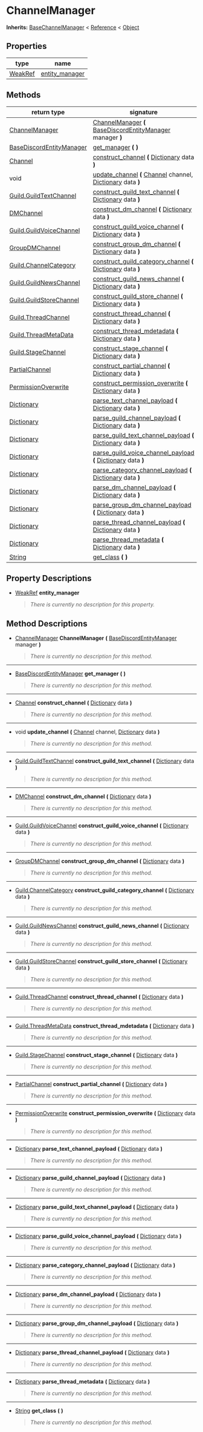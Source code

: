   
# ChannelManager
  
**Inherits:** [BaseChannelManager](./class_basechannelmanager.md) < [Reference](https://docs.godotengine.org/en/3.5/classes/class_reference.html) < [Object](https://docs.godotengine.org/en/3.5/classes/class_object.html)  
  
  
## Properties
  
| type                                                                      | name                                        |
|---------------------------------------------------------------------------|---------------------------------------------|
| [WeakRef](https://docs.godotengine.org/en/3.5/classes/class_weakref.html) | [entity\_manager](#property-entity-manager) |  
  
## Methods
  
| return type                                                                     | signature                                                                                                                                                                           |
|---------------------------------------------------------------------------------|-------------------------------------------------------------------------------------------------------------------------------------------------------------------------------------|
| [ChannelManager](./class_channelmanager.md)                                     | [ChannelManager](#method-ChannelManager) **(** [BaseDiscordEntityManager](./class_basediscordentitymanager.md) manager **)**                                                        |
| [BaseDiscordEntityManager](./class_basediscordentitymanager.md)                 | [get\_manager](#method-get-manager) **(**  **)**                                                                                                                                    |
| [Channel](./class_channel.md)                                                   | [construct\_channel](#method-construct-channel) **(** [Dictionary](https://docs.godotengine.org/en/3.5/classes/class_dictionary.html) data **)**                                    |
| void                                                                            | [update\_channel](#method-update-channel) **(** [Channel](./class_channel.md) channel, [Dictionary](https://docs.godotengine.org/en/3.5/classes/class_dictionary.html) data **)**   |
| [Guild.GuildTextChannel](./class_guild.md#guildtextchannel)                     | [construct\_guild\_text\_channel](#method-construct-guild-text-channel) **(** [Dictionary](https://docs.godotengine.org/en/3.5/classes/class_dictionary.html) data **)**            |
| [DMChannel](./class_dmchannel.md)                                               | [construct\_dm\_channel](#method-construct-dm-channel) **(** [Dictionary](https://docs.godotengine.org/en/3.5/classes/class_dictionary.html) data **)**                             |
| [Guild.GuildVoiceChannel](./class_guild.md#guildvoicechannel)                   | [construct\_guild\_voice\_channel](#method-construct-guild-voice-channel) **(** [Dictionary](https://docs.godotengine.org/en/3.5/classes/class_dictionary.html) data **)**          |
| [GroupDMChannel](./class_groupdmchannel.md)                                     | [construct\_group\_dm\_channel](#method-construct-group-dm-channel) **(** [Dictionary](https://docs.godotengine.org/en/3.5/classes/class_dictionary.html) data **)**                |
| [Guild.ChannelCategory](./class_guild.md#channelcategory)                       | [construct\_guild\_category\_channel](#method-construct-guild-category-channel) **(** [Dictionary](https://docs.godotengine.org/en/3.5/classes/class_dictionary.html) data **)**    |
| [Guild.GuildNewsChannel](./class_guild.md#guildnewschannel)                     | [construct\_guild\_news\_channel](#method-construct-guild-news-channel) **(** [Dictionary](https://docs.godotengine.org/en/3.5/classes/class_dictionary.html) data **)**            |
| [Guild.GuildStoreChannel](./class_guild.md#guildstorechannel)                   | [construct\_guild\_store\_channel](#method-construct-guild-store-channel) **(** [Dictionary](https://docs.godotengine.org/en/3.5/classes/class_dictionary.html) data **)**          |
| [Guild.ThreadChannel](./class_guild.md#threadchannel)                           | [construct\_thread\_channel](#method-construct-thread-channel) **(** [Dictionary](https://docs.godotengine.org/en/3.5/classes/class_dictionary.html) data **)**                     |
| [Guild.ThreadMetaData](./class_guild.md#threadmetadata)                         | [construct\_thread\_mdetadata](#method-construct-thread-mdetadata) **(** [Dictionary](https://docs.godotengine.org/en/3.5/classes/class_dictionary.html) data **)**                 |
| [Guild.StageChannel](./class_guild.md#stagechannel)                             | [construct\_stage\_channel](#method-construct-stage-channel) **(** [Dictionary](https://docs.godotengine.org/en/3.5/classes/class_dictionary.html) data **)**                       |
| [PartialChannel](./class_partialchannel.md)                                     | [construct\_partial\_channel](#method-construct-partial-channel) **(** [Dictionary](https://docs.godotengine.org/en/3.5/classes/class_dictionary.html) data **)**                   |
| [PermissionOverwrite](./class_permissionoverwrite.md)                           | [construct\_permission\_overwrite](#method-construct-permission-overwrite) **(** [Dictionary](https://docs.godotengine.org/en/3.5/classes/class_dictionary.html) data **)**         |
| [Dictionary](https://docs.godotengine.org/en/3.5/classes/class_dictionary.html) | [parse\_text\_channel\_payload](#method-parse-text-channel-payload) **(** [Dictionary](https://docs.godotengine.org/en/3.5/classes/class_dictionary.html) data **)**                |
| [Dictionary](https://docs.godotengine.org/en/3.5/classes/class_dictionary.html) | [parse\_guild\_channel\_payload](#method-parse-guild-channel-payload) **(** [Dictionary](https://docs.godotengine.org/en/3.5/classes/class_dictionary.html) data **)**              |
| [Dictionary](https://docs.godotengine.org/en/3.5/classes/class_dictionary.html) | [parse\_guild\_text\_channel\_payload](#method-parse-guild-text-channel-payload) **(** [Dictionary](https://docs.godotengine.org/en/3.5/classes/class_dictionary.html) data **)**   |
| [Dictionary](https://docs.godotengine.org/en/3.5/classes/class_dictionary.html) | [parse\_guild\_voice\_channel\_payload](#method-parse-guild-voice-channel-payload) **(** [Dictionary](https://docs.godotengine.org/en/3.5/classes/class_dictionary.html) data **)** |
| [Dictionary](https://docs.godotengine.org/en/3.5/classes/class_dictionary.html) | [parse\_category\_channel\_payload](#method-parse-category-channel-payload) **(** [Dictionary](https://docs.godotengine.org/en/3.5/classes/class_dictionary.html) data **)**        |
| [Dictionary](https://docs.godotengine.org/en/3.5/classes/class_dictionary.html) | [parse\_dm\_channel\_payload](#method-parse-dm-channel-payload) **(** [Dictionary](https://docs.godotengine.org/en/3.5/classes/class_dictionary.html) data **)**                    |
| [Dictionary](https://docs.godotengine.org/en/3.5/classes/class_dictionary.html) | [parse\_group\_dm\_channel\_payload](#method-parse-group-dm-channel-payload) **(** [Dictionary](https://docs.godotengine.org/en/3.5/classes/class_dictionary.html) data **)**       |
| [Dictionary](https://docs.godotengine.org/en/3.5/classes/class_dictionary.html) | [parse\_thread\_channel\_payload](#method-parse-thread-channel-payload) **(** [Dictionary](https://docs.godotengine.org/en/3.5/classes/class_dictionary.html) data **)**            |
| [Dictionary](https://docs.godotengine.org/en/3.5/classes/class_dictionary.html) | [parse\_thread\_metadata](#method-parse-thread-metadata) **(** [Dictionary](https://docs.godotengine.org/en/3.5/classes/class_dictionary.html) data **)**                           |
| [String](https://docs.godotengine.org/en/3.5/classes/class_string.html)         | [get\_class](#method-get-class) **(**  **)**                                                                                                                                        |  
  
## Property Descriptions
  
- <a name="property-entity-manager"></a>[WeakRef](https://docs.godotengine.org/en/3.5/classes/class_weakref.html) **entity_manager**  
  
	> *There is currently no description for this property.*
  
  
## Method Descriptions
  
- <a name="method-ChannelManager"></a>[ChannelManager](./class_channelmanager.md) **ChannelManager** **(** [BaseDiscordEntityManager](./class_basediscordentitymanager.md) manager **)**  
  
	> *There is currently no description for this method.*  
________________

- <a name="method-get-manager"></a>[BaseDiscordEntityManager](./class_basediscordentitymanager.md) **get\_manager** **(**  **)**  
  
	> *There is currently no description for this method.*  
________________

- <a name="method-construct-channel"></a>[Channel](./class_channel.md) **construct\_channel** **(** [Dictionary](https://docs.godotengine.org/en/3.5/classes/class_dictionary.html) data **)**  
  
	> *There is currently no description for this method.*  
________________

- <a name="method-update-channel"></a>void **update\_channel** **(** [Channel](./class_channel.md) channel, [Dictionary](https://docs.godotengine.org/en/3.5/classes/class_dictionary.html) data **)**  
  
	> *There is currently no description for this method.*  
________________

- <a name="method-construct-guild-text-channel"></a>[Guild.GuildTextChannel](./class_guild.md#guildtextchannel) **construct\_guild\_text\_channel** **(** [Dictionary](https://docs.godotengine.org/en/3.5/classes/class_dictionary.html) data **)**  
  
	> *There is currently no description for this method.*  
________________

- <a name="method-construct-dm-channel"></a>[DMChannel](./class_dmchannel.md) **construct\_dm\_channel** **(** [Dictionary](https://docs.godotengine.org/en/3.5/classes/class_dictionary.html) data **)**  
  
	> *There is currently no description for this method.*  
________________

- <a name="method-construct-guild-voice-channel"></a>[Guild.GuildVoiceChannel](./class_guild.md#guildvoicechannel) **construct\_guild\_voice\_channel** **(** [Dictionary](https://docs.godotengine.org/en/3.5/classes/class_dictionary.html) data **)**  
  
	> *There is currently no description for this method.*  
________________

- <a name="method-construct-group-dm-channel"></a>[GroupDMChannel](./class_groupdmchannel.md) **construct\_group\_dm\_channel** **(** [Dictionary](https://docs.godotengine.org/en/3.5/classes/class_dictionary.html) data **)**  
  
	> *There is currently no description for this method.*  
________________

- <a name="method-construct-guild-category-channel"></a>[Guild.ChannelCategory](./class_guild.md#channelcategory) **construct\_guild\_category\_channel** **(** [Dictionary](https://docs.godotengine.org/en/3.5/classes/class_dictionary.html) data **)**  
  
	> *There is currently no description for this method.*  
________________

- <a name="method-construct-guild-news-channel"></a>[Guild.GuildNewsChannel](./class_guild.md#guildnewschannel) **construct\_guild\_news\_channel** **(** [Dictionary](https://docs.godotengine.org/en/3.5/classes/class_dictionary.html) data **)**  
  
	> *There is currently no description for this method.*  
________________

- <a name="method-construct-guild-store-channel"></a>[Guild.GuildStoreChannel](./class_guild.md#guildstorechannel) **construct\_guild\_store\_channel** **(** [Dictionary](https://docs.godotengine.org/en/3.5/classes/class_dictionary.html) data **)**  
  
	> *There is currently no description for this method.*  
________________

- <a name="method-construct-thread-channel"></a>[Guild.ThreadChannel](./class_guild.md#threadchannel) **construct\_thread\_channel** **(** [Dictionary](https://docs.godotengine.org/en/3.5/classes/class_dictionary.html) data **)**  
  
	> *There is currently no description for this method.*  
________________

- <a name="method-construct-thread-mdetadata"></a>[Guild.ThreadMetaData](./class_guild.md#threadmetadata) **construct\_thread\_mdetadata** **(** [Dictionary](https://docs.godotengine.org/en/3.5/classes/class_dictionary.html) data **)**  
  
	> *There is currently no description for this method.*  
________________

- <a name="method-construct-stage-channel"></a>[Guild.StageChannel](./class_guild.md#stagechannel) **construct\_stage\_channel** **(** [Dictionary](https://docs.godotengine.org/en/3.5/classes/class_dictionary.html) data **)**  
  
	> *There is currently no description for this method.*  
________________

- <a name="method-construct-partial-channel"></a>[PartialChannel](./class_partialchannel.md) **construct\_partial\_channel** **(** [Dictionary](https://docs.godotengine.org/en/3.5/classes/class_dictionary.html) data **)**  
  
	> *There is currently no description for this method.*  
________________

- <a name="method-construct-permission-overwrite"></a>[PermissionOverwrite](./class_permissionoverwrite.md) **construct\_permission\_overwrite** **(** [Dictionary](https://docs.godotengine.org/en/3.5/classes/class_dictionary.html) data **)**  
  
	> *There is currently no description for this method.*  
________________

- <a name="method-parse-text-channel-payload"></a>[Dictionary](https://docs.godotengine.org/en/3.5/classes/class_dictionary.html) **parse\_text\_channel\_payload** **(** [Dictionary](https://docs.godotengine.org/en/3.5/classes/class_dictionary.html) data **)**  
  
	> *There is currently no description for this method.*  
________________

- <a name="method-parse-guild-channel-payload"></a>[Dictionary](https://docs.godotengine.org/en/3.5/classes/class_dictionary.html) **parse\_guild\_channel\_payload** **(** [Dictionary](https://docs.godotengine.org/en/3.5/classes/class_dictionary.html) data **)**  
  
	> *There is currently no description for this method.*  
________________

- <a name="method-parse-guild-text-channel-payload"></a>[Dictionary](https://docs.godotengine.org/en/3.5/classes/class_dictionary.html) **parse\_guild\_text\_channel\_payload** **(** [Dictionary](https://docs.godotengine.org/en/3.5/classes/class_dictionary.html) data **)**  
  
	> *There is currently no description for this method.*  
________________

- <a name="method-parse-guild-voice-channel-payload"></a>[Dictionary](https://docs.godotengine.org/en/3.5/classes/class_dictionary.html) **parse\_guild\_voice\_channel\_payload** **(** [Dictionary](https://docs.godotengine.org/en/3.5/classes/class_dictionary.html) data **)**  
  
	> *There is currently no description for this method.*  
________________

- <a name="method-parse-category-channel-payload"></a>[Dictionary](https://docs.godotengine.org/en/3.5/classes/class_dictionary.html) **parse\_category\_channel\_payload** **(** [Dictionary](https://docs.godotengine.org/en/3.5/classes/class_dictionary.html) data **)**  
  
	> *There is currently no description for this method.*  
________________

- <a name="method-parse-dm-channel-payload"></a>[Dictionary](https://docs.godotengine.org/en/3.5/classes/class_dictionary.html) **parse\_dm\_channel\_payload** **(** [Dictionary](https://docs.godotengine.org/en/3.5/classes/class_dictionary.html) data **)**  
  
	> *There is currently no description for this method.*  
________________

- <a name="method-parse-group-dm-channel-payload"></a>[Dictionary](https://docs.godotengine.org/en/3.5/classes/class_dictionary.html) **parse\_group\_dm\_channel\_payload** **(** [Dictionary](https://docs.godotengine.org/en/3.5/classes/class_dictionary.html) data **)**  
  
	> *There is currently no description for this method.*  
________________

- <a name="method-parse-thread-channel-payload"></a>[Dictionary](https://docs.godotengine.org/en/3.5/classes/class_dictionary.html) **parse\_thread\_channel\_payload** **(** [Dictionary](https://docs.godotengine.org/en/3.5/classes/class_dictionary.html) data **)**  
  
	> *There is currently no description for this method.*  
________________

- <a name="method-parse-thread-metadata"></a>[Dictionary](https://docs.godotengine.org/en/3.5/classes/class_dictionary.html) **parse\_thread\_metadata** **(** [Dictionary](https://docs.godotengine.org/en/3.5/classes/class_dictionary.html) data **)**  
  
	> *There is currently no description for this method.*  
________________

- <a name="method-get-class"></a>[String](https://docs.godotengine.org/en/3.5/classes/class_string.html) **get\_class** **(**  **)**  
  
	> *There is currently no description for this method.*
  
